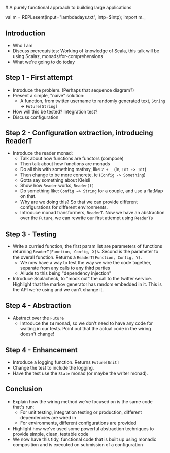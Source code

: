 # A purely functional approach to building large applications

val m = REPLesent(input="lambdadays.txt", intp=$intp); import m._

## Introduction

 * Who I am
 * Discuss prerequisites: Working of knowledge of Scala, this talk will be using Scalaz, monads/for-comprehensions
 * What we're going to do today


## Step 1 - First attempt

 * Introduce the problem. (Perhaps that sequence diagram?)
 * Present a simple, "naïve" solution:
   - A function, from twitter username to randomly generated text, `String` -> `Future[String]`
 * How will this be tested? Integration test?
 * Discuss configuration
 
## Step 2 - Configuration extraction, introducing ReaderT

 * Introduce the reader monad:
   - Talk about how functions are functors (compose)
   - Then talk about how functions are monads
   - Do all this with something mathsy, like `2 + _` (ie, `Int -> Int`)
   - Then change to be more concrete, ie (`Config -> Something`)
   - Gotta say something about Kleisli
   - Show how `Reader` works, `Reader(f)`
   - Do something like: `Config => String` for a couple, and use a flatMap on that.
   - Why are we doing this? So that we can provide different configurations for different environments.
   - Introduce monad transformers, `ReaderT`. Now we have an abstraction over the `Future`, we can rewrite our first attempt using `ReaderT`s
   
## Step 3 - Testing

 * Write a curried function, the first param list are parameters of functions returning `ReaderT[Function, Config, X]`s. Second is the parameter to the overall function. Returns a `ReaderT[Function, Config, Y]`.
   - We now have a way to test the way we wire the code together, separate from any calls to any third parties
   - Allude to this being "dependency injection"
 * Introduce Scalacheck, to "mock out" the call to the twitter service. Highlight that the markov generator has random embedded in it. This is the API we're using and we can't change it.  

## Step 4 - Abstraction

 * Abstract over the `Future`
   - Introduce the `Id` monad, so we don't need to have any code for waiting in our tests. Point out that the actual code in the wiring doesn't change!

## Step 4 - Enhancement

 * Introduce a logging function. Returns `Future[Unit]`
 * Change the test to include the logging.
 * Have the test use the `State` monad (or maybe the writer monad).
 
## Conclusion

 * Explain how the wiring method we've focused on is the same code that's run:
   - For unit testing, integration testing or production, different dependencies are wired in
   - For environments, different configurations are provided 
 * Highlight how we've used some powerful abstraction techniques to provide simple, clean, testable code
 * We now have this tidy, functional code that is built up using monadic composition and is executed on submission of a configuration
   